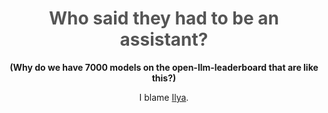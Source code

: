 <div align="center">

# <span style="color: #555;">Who said they had to be an assistant?</span>
<b> (Why do we have 7000 models on the open-llm-leaderboard that are like this?)</b>

I blame [Ilya](https://www.linkedin.com/in/ilya-sutskever/).
</div>
